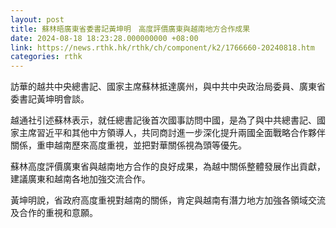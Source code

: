 ```yaml
---
layout: post
title: 蘇林晤廣東省委書記黃坤明　高度評價廣東與越南地方合作成果
date: 2024-08-18 18:23:28.000000000 +08:00
link: https://news.rthk.hk/rthk/ch/component/k2/1766660-20240818.htm
categories: rthk
---
```


訪華的越共中央總書記、國家主席蘇林抵達廣州，與中共中央政治局委員、廣東省委書記黃坤明會談。

越通社引述蘇林表示，就任總書記後首次國事訪問中國，是為了與中共總書記、國家主席習近平和其他中方領導人，共同商討進一步深化提升兩國全面戰略合作夥伴關係，重申越南歷來高度重視，並把對華關係視為頭等優先。

蘇林高度評價廣東省與越南地方合作的良好成果，為越中關係整體發展作出貢獻，建議廣東和越南各地加強交流合作。

黃坤明說，省政府高度重視對越南的關係，肯定與越南有潛力地方加強各領域交流及合作的重視和意願。
